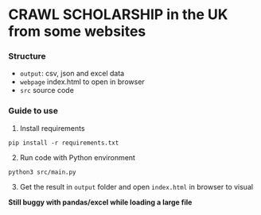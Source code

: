 # CRAWL SCHOLARSHIP in the UK from some websites

### Structure
- `output`: csv, json and excel data
- `webpage` index.html to open in browser
- `src` source code

### Guide to use

1. Install requirements

```pip install -r requirements.txt```

2. Run code with Python environment

```python3 src/main.py```

3. Get the result in  `output` folder and open `index.html` in browser to visual

**Still buggy with pandas/excel while loading a large file**